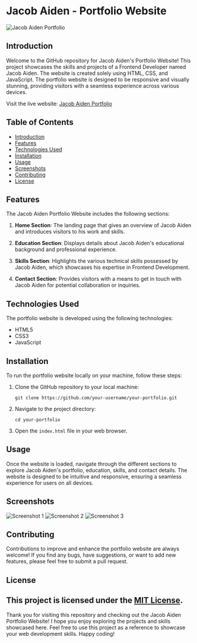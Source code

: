 # Jacob Aiden - Portfolio Website

![Jacob Aiden Portfolio](link-to-your-portfolio-image)

## Introduction

Welcome to the GitHub repository for Jacob Aiden's Portfolio Website! This project showcases the skills and projects of a Frontend Developer named Jacob Aiden. The website is created solely using HTML, CSS, and JavaScript. The portfolio website is designed to be responsive and visually stunning, providing visitors with a seamless experience across various devices.

Visit the live website: [Jacob Aiden Portfolio](link-to-your-live-portfolio)

## Table of Contents

- [Introduction](#introduction)
- [Features](#features)
- [Technologies Used](#technologies-used)
- [Installation](#installation)
- [Usage](#usage)
- [Screenshots](#screenshots)
- [Contributing](#contributing)
- [License](#license)

## Features

The Jacob Aiden Portfolio Website includes the following sections:

1. **Home Section**: The landing page that gives an overview of Jacob Aiden and introduces visitors to his work and skills.

2. **Education Section**: Displays details about Jacob Aiden's educational background and professional experience.

3. **Skills Section**: Highlights the various technical skills possessed by Jacob Aiden, which showcases his expertise in Frontend Development.

4. **Contact Section**: Provides visitors with a means to get in touch with Jacob Aiden for potential collaboration or inquiries.

## Technologies Used

The portfolio website is developed using the following technologies:

- HTML5
- CSS3
- JavaScript

## Installation

To run the portfolio website locally on your machine, follow these steps:

1. Clone the GitHub repository to your local machine:
   ```
   git clone https://github.com/your-username/your-portfolio.git
   ```

2. Navigate to the project directory:
   ```
   cd your-portfolio
   ```

3. Open the `index.html` file in your web browser.

## Usage

Once the website is loaded, navigate through the different sections to explore Jacob Aiden's portfolio, education, skills, and contact details. The website is designed to be intuitive and responsive, ensuring a seamless experience for users on all devices.

## Screenshots

![Screenshot 1](link-to-screenshot1)
![Screenshot 2](link-to-screenshot2)
![Screenshot 3](link-to-screenshot3)

## Contributing

Contributions to improve and enhance the portfolio website are always welcome! If you find any bugs, have suggestions, or want to add new features, please feel free to submit a pull request.

## License

This project is licensed under the [MIT License](link-to-your-license-file).
---

Thank you for visiting this repository and checking out the Jacob Aiden Portfolio Website! I hope you enjoy exploring the projects and skills showcased here. Feel free to use this project as a reference to showcase your web development skills. Happy coding!
